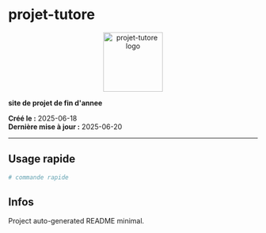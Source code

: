 # projet-tutore

<p align="center"><img src="https://avatars.githubusercontent.com/u/158050662?v=4" alt="projet-tutore logo" width="120"/></p>

**site de projet de fin d'annee**

**Créé le :** 2025-06-18  
**Dernière mise à jour :** 2025-06-20

---

## Usage rapide

```bash
# commande rapide
```

## Infos

Project auto-generated README minimal.
